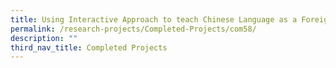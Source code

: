```yaml
---
title: Using Interactive Approach to teach Chinese Language as a Foreign Language
permalink: /research-projects/Completed-Projects/com58/
description: ""
third_nav_title: Completed Projects
---
```

